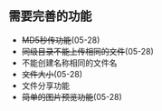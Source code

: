 ## 需要完善的功能

* ~~MD5秒传功能~~(05-28)
* ~~同级目录不能上传相同的文件~~(05-28)
* 不能创建名称相同的文件名
* ~~文件大小~~(05-28)
* 文件分享功能
* ~~简单的图片预览功能~~(05-28)